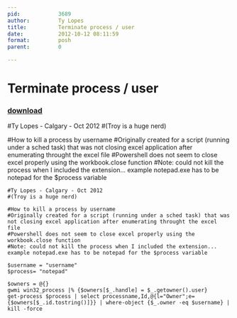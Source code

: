 ```yaml
---
pid:            3689
author:         Ty Lopes
title:          Terminate process / user
date:           2012-10-12 08:11:59
format:         posh
parent:         0

---
```


# Terminate process / user

### [download](//scripts/3689.ps1)

#Ty Lopes - Calgary - Oct 2012
#(Troy is a huge nerd)

#How to kill a process by username
#Originally created for a script (running under a sched task) that was not closing excel application after enumerating throught the excel file
#Powershell does not seem to close excel properly using the workbook.close function
#Note: could not kill the process when I included the extension... example notepad.exe has to be notepad for the $process variable


```posh
#Ty Lopes - Calgary - Oct 2012
#(Troy is a huge nerd)

#How to kill a process by username
#Originally created for a script (running under a sched task) that was not closing excel application after enumerating throught the excel file
#Powershell does not seem to close excel properly using the workbook.close function
#Note: could not kill the process when I included the extension... example notepad.exe has to be notepad for the $process variable

$username = "username"
$process= "notepad"

$owners = @{}
gwmi win32_process |% {$owners[$_.handle] = $_.getowner().user}
get-process $process | select processname,Id,@{l="Owner";e={$owners[$_.id.tostring()]}} | where-object {$_.owner -eq $username} | kill -force


```
